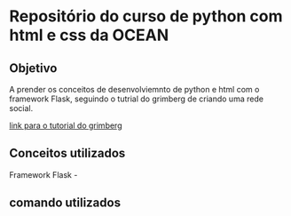# Repositório do curso de python com html  e css  da OCEAN


## Objetivo
A prender os conceitos de desenvolviemnto de python e html com o framework Flask, seguindo o tutrial do grimberg de criando uma rede social.

[link para o tutorial do grimberg](https://blog.miguelgrinberg.com/post/the-flask-mega-tutorial-part-i-hello-world)

## Conceitos utilizados

Framework Flask - 


## comando utilizados
